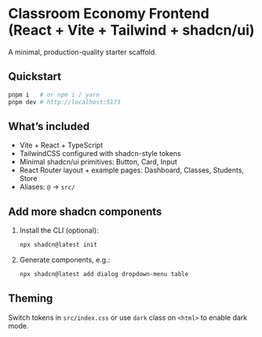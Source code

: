 # Classroom Economy Frontend (React + Vite + Tailwind + shadcn/ui)

A minimal, production-quality starter scaffold.

## Quickstart

```bash
pnpm i   # or npm i / yarn
pnpm dev # http://localhost:5173
```

## What’s included
- Vite + React + TypeScript
- TailwindCSS configured with shadcn-style tokens
- Minimal shadcn/ui primitives: Button, Card, Input
- React Router layout + example pages: Dashboard, Classes, Students, Store
- Aliases: `@` -> `src/`

## Add more shadcn components
1. Install the CLI (optional):
   ```bash
   npx shadcn@latest init
   ```
2. Generate components, e.g.:
   ```bash
   npx shadcn@latest add dialog dropdown-menu table
   ```

## Theming
Switch tokens in `src/index.css` or use `dark` class on `<html>` to enable dark mode.
